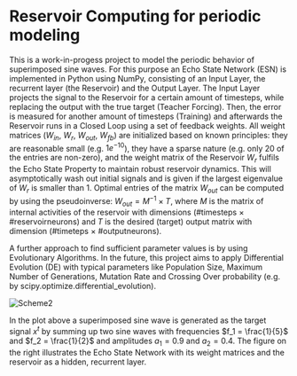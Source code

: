 # Reservoir Computing for periodic modeling
This is a work-in-progess project to model the periodic behavior of superimposed sine waves. For this purpose an Echo State Network (ESN) is implemented in Python using NumPy, consisting of an Input Layer, the recurrent layer (the Reservoir) and the Output Layer. The Input Layer projects the signal to the Reservoir for a certain amount of timesteps, while replacing the output with the true target (Teacher Forcing). Then, the error is measured for another amount of timesteps (Training) and afterwards the Reservoir runs in a Closed Loop using a set of feedback weights. All weight matrices ($W_{in}$, $W_{r}$, $W_{out}$, $W_{fb}$) are initialized based on known principles: they are reasonable small (e.g. $1e^{-10}$), they have a sparse nature (e.g. only $20%$ of the entries are non-zero), and the weight matrix of the Reservoir $W_{r}$ fulfils the Echo State Property to maintain robust reservoir dynamics. This will asymptotically wash out initial signals and is given if the largest eigenvalue of $W_{r}$ is smaller than $1$. Optimal entries of the matrix $W_{out}$ can be computed by using the pseudoinverse: $W_{out} = M^{-1} \times T$, where $M$ is the matrix of internal activities of the reservoir with dimensions (#timesteps $\times$ #reservoirneurons) and $T$ is the desired (target) output matrix with dimension (#timeteps $\times$ #outputneurons).

A further approach to find sufficient parameter values is by using Evolutionary Algorithms. In the future, this project aims to apply Differential Evolution (DE) with typical parameters like Population Size, Maximum Number of Generations, Mutation Rate and Crossing Over probability (e.g. by scipy.optimize.differential_evolution).

![Scheme2](https://user-images.githubusercontent.com/56418155/154161445-821c6cc4-4b8d-49a9-9ff9-a6cba1c56f9f.png)

In the plot above a superimposed sine wave is generated as the target signal $x^t$ by summing up two sine waves with frequencies $f_1 = \frac{1}{5}$ and $f_2 = \frac{1}{2}$ and amplitudes $a_1 = 0.9$ and $a_2 = 0.4$. The figure on the right illustrates the Echo State Network with its weight matrices and the reservoir as a hidden, recurrent layer.
